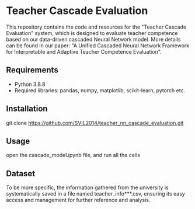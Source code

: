 # Teacher Cascade Evaluation
This repository contains the code and resources for the "Teacher Cascade Evaluation" system, which is designed to evaluate teacher competence based on our data-driven cascaded Neural Network model. More details can be found in our paper: "A Unified Cascaded Neural Network Framework for Interpretable and Adaptive Teacher Competence Evaluation".

## Requirements
- Python 3.8.8
- Required libraries: pandas, numpy, matplotlib, scikit-learn, pytorch etc.

## Installation
git clone https://github.com/SVIL2014/teacher_nn_cascade_evaluation.git

## Usage
open the cascade_model.ipynb file, and run all the cells

## Dataset
To be more specific, the information gathered from the university is systematically saved in a file named teacher_info***.csv, ensuring its easy access and management for further reference and analysis.

